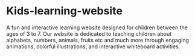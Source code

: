 # Kids-learning-website
A fun and interactive learning website designed for children between the ages of 3 to 7. Our website is dedicated to teaching children about alphabets, numbers, animals, fruits etc and much more through engaging animations, colorful illustrations, and interactive whiteboard activities.
